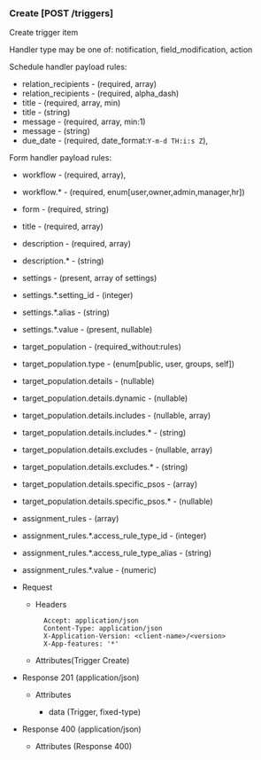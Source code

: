 ### Create [POST /triggers]

Create trigger item

Handler type may be one of: notification, field_modification, action

Schedule handler payload rules:
+ relation_recipients - (required, array)
+ relation_recipients - (required, alpha_dash)
+ title - (required, array, min)
+ title - (string)
+ message - (required, array, min:1)
+ message - (string)
+ due_date - (required, date_format:`Y-m-d TH:i:s Z`),

Form handler payload rules:
+ workflow - (required, array),
+ workflow.* - (required, enum[user,owner,admin,manager,hr])
+ form - (required, string)
+ title - (required, array)
+ description - (required, array)
+ description.* - (string)
+ settings - (present, array of settings)
+ settings.*.setting_id - (integer)
+ settings.*.alias - (string)
+ settings.*.value - (present, nullable)
+ target_population - (required_without:rules)
+ target_population.type - (enum[public, user, groups, self])
+ target_population.details - (nullable)
+ target_population.details.dynamic - (nullable)
+ target_population.details.includes - (nullable, array)
+ target_population.details.includes.* - (string)
+ target_population.details.excludes - (nullable, array)
+ target_population.details.excludes.* - (string)
+ target_population.details.specific_psos - (array)
+ target_population.details.specific_psos.* - (nullable)
+ assignment_rules - (array)
+ assignment_rules.*.access_rule_type_id - (integer)
+ assignment_rules.*.access_rule_type_alias - (string)
+ assignment_rules.*.value - (numeric)

+ Request
    + Headers

            Accept: application/json
            Content-Type: application/json
            X-Application-Version: <client-name>/<version>
            X-App-features: '*'
          
    + Attributes(Trigger Create)

+ Response 201 (application/json)

    + Attributes
        
        + data (Trigger, fixed-type)
    
+ Response 400 (application/json)
              
    + Attributes (Response 400)

<!-- include(../error_responses.md) -->
